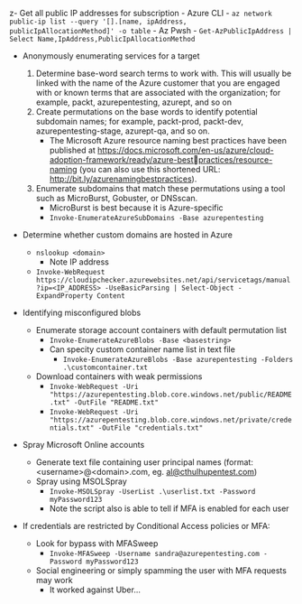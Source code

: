 z- Get all public IP addresses for subscription
	- Azure CLI
		- `az network public-ip list --query '[].[name, ipAddress, publicIpAllocationMethod]' -o table`
	- Az Pwsh
		- `Get-AzPublicIpAddress | Select Name,IpAddress,PublicIpAllocationMethod`

- Anonymously enumerating services for a target
	1. Determine base-word search terms to work with. This will usually be linked with the name of the Azure customer that you are engaged with or known terms that are associated with the organization; for example, packt, azurepentesting, azurept, and so on
	2. Create permutations on the base words to identify potential subdomain names; for example, packt-prod, packt-dev, azurepentesting-stage, azurept-qa, and so on.
		- The Microsoft Azure resource naming best practices have been published at https://docs.microsoft.com/en-us/azure/cloud-adoption-framework/ready/azure-bestpractices/resource-naming (you can also use this shortened URL: http://bit.ly/azurenamingbestpractices).
	3.  Enumerate subdomains that match these permutations using a tool such as MicroBurst, Gobuster, or DNSscan.
		- MicroBurst is best because it is Azure-specific
		- `Invoke-EnumerateAzureSubDomains -Base azurepentesting`

- Determine whether custom domains are hosted in Azure
	- `nslookup <domain>`
		- Note IP address
	- `Invoke-WebRequest https://cloudipchecker.azurewebsites.net/api/servicetags/manual?ip=<IP_ADDRESS> -UseBasicParsing | Select-Object -ExpandProperty Content`

- Identifying misconfigured blobs
	- Enumerate storage account containers with default permutation list
		- `Invoke-EnumerateAzureBlobs -Base <basestring>`
		- Can specity custom container name list in text file
			- `Invoke-EnumerateAzureBlobs -Base azurepentesting -Folders .\customcontainer.txt`
	- Download containers with weak permissions
		- `Invoke-WebRequest -Uri "https://azurepentesting.blob.core.windows.net/public/README.txt" -OutFile "README.txt"`
		- `Invoke-WebRequest -Uri "https://azurepentesting.blob.core.windows.net/private/credentials.txt" -OutFile "credentials.txt"`

- Spray Microsoft Online accounts
	- Generate text file containing user principal names (format: \<username\>@\<domain\>.com, eg. al@cthulhupentest.com)
	- Spray using MSOLSpray
		- `Invoke-MSOLSpray -UserList .\userlist.txt -Password myPassword123`
		- Note the script also is able to tell if MFA is enabled for each user

- If credentials are restricted by Conditional Access policies or MFA:
	- Look for bypass with MFASweep
		- `Invoke-MFASweep -Username sandra@azurepentesting.com -Password myPassword123`
	- Social engineering or simply spamming the user with MFA requests may work
		- It worked against Uber...